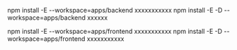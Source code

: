 npm install -E --workspace=apps/backend xxxxxxxxxxx
npm install -E -D --workspace=apps/backend xxxxxx

npm install -E --workspace=apps/frontend xxxxxxxxxxx
npm install -E -D --workspace=apps/frontend xxxxxxxxxxx